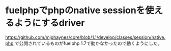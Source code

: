 # fuelphpでphpのnative sessionを使えるようにするdriver
<https://github.com/mjphaynes/core/blob/1.1/develop/classes/session/native.php>
で公開されているものがfuelphp 1.7で動かなかったので動くようにした。
